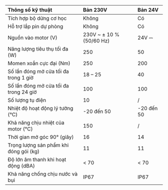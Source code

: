 ﻿|**Thông số kỹ thuật**|**Bản 230V**|**Bản 24V**|
| :- | :- | :- |
|Tích hợp bộ dừng cơ học|Không|Có|
|Hỗ trợ lắp pin dự phòng|Không|Có|
|Nguồn vào motor (V)|230V ~ ± 10 % (50/60 Hz)|24V ​⎓|
|Năng lượng tiêu thụ tối đa (W)|250|50|
|Momen xoắn cực đại (Nm)|250|200|
|Số lần đóng mở cửa tối đa trong 1 giờ|18 – 25|40|
|Số lần đóng mở cửa tối đa trong 24 giờ|100|100|
|Số lượng tụ điện|10|/|
|Nhiệt độ hoạt động lý tưởng (°C)|-20 đến 50|-20 đến 50|
|Khả năng chịu nhiệt của motor (°C)|150|/|
|Thời gian mở góc 90° (giây)|16|14|
|Trọng lượng sản phẩm khi đóng gói (kg)|11|11|
|Độ lớn âm thanh khi hoạt động (dBA)|< 70|< 70|
|Khả năng chống chịu nước và bụi|IP67|IP67|

